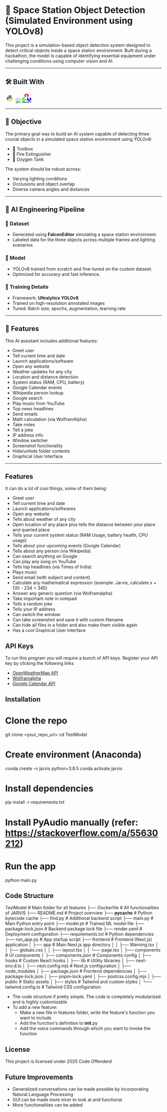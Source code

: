 # 🚀 Space Station Object Detection (Simulated Environment using YOLOv8)

This project is a simulation-based object detection system designed to detect critical objects inside a space station environment. Built during a hackathon, the model is capable of identifying essential equipment under challenging conditions using computer vision and AI.

---

## 🛠️ Built With

<code><img height="30" src="https://raw.githubusercontent.com/github/explore/main/topics/python/python.png"></code>
<code><img height="30" src="https://raw.githubusercontent.com/github/explore/main/topics/ultralytics/ultralytics.png"></code>
<code><img height="30" src="https://raw.githubusercontent.com/github/explore/main/topics/opencv/opencv.png"></code>

---

## 🎯 Objective

The primary goal was to build an AI system capable of detecting three crucial objects in a simulated space station environment using YOLOv8:

- 🧰 Toolbox  
- 🧯 Fire Extinguisher  
- 🫙 Oxygen Tank  

The system should be robust across:
- Varying lighting conditions  
- Occlusions and object overlap  
- Diverse camera angles and distances  

---

## 🧠 AI Engineering Pipeline

### 🔹 Dataset  
- Generated using **FalconEditor** simulating a space station environment.  
- Labeled data for the three objects across multiple frames and lighting scenarios.

### 🔹 Model  
- YOLOv8 trained from scratch and fine-tuned on the custom dataset.  
- Optimized for accuracy and fast inference.

### 🔹 Training Details  
- Framework: **Ultralytics YOLOv8**  
- Trained on high-resolution annotated images  
- Tuned: Batch size, epochs, augmentation, learning rate

---

## 🌟 Features

This AI assistant includes additional features:
- Greet user
- Tell current time and date
- Launch applications/software
- Open any website
- Weather updates for any city
- Location and distance detection
- System status (RAM, CPU, battery)
- Google Calendar events
- Wikipedia person lookup
- Google search
- Play music from YouTube
- Top news headlines
- Send emails
- Math calculation (via WolframAlpha)
- Take notes
- Tell a joke
- IP address info
- Window switcher
- Screenshot functionality
- Hide/unhide folder contents
- Graphical User Interface

---

## Features

It can do a lot of cool things, some of them being:

- Greet user
- Tell current time and date
- Launch applications/softwares 
- Open any website
- Tells about weather of any city
- Open location of any place plus tells the distance between your place and queried place
- Tells your current system status (RAM Usage, battery health, CPU usage)
- Tells about your upcoming events (Google Calendar)
- Tells about any person (via Wikipedia)
- Can search anything on Google 
- Can play any song on YouTube
- Tells top headlines (via Times of India)
- Plays music
- Send email (with subject and content)
- Calculate any mathematical expression (example: Jarvis, calculate x + 135 - 234 = 345)
- Answer any generic question (via Wolframalpha)
- Take important note in notepad
- Tells a random joke
- Tells your IP address
- Can switch the window
- Can take screenshot and save it with custom filename
- Can hide all files in a folder and also make them visible again
- Has a cool Graphical User Interface

## API Keys
To run this program you will require a bunch of API keys. Register your API key by clicking the following links

- [OpenWeatherMap API](https://openweathermap.org/api)
- [Wolframalpha](https://www.wolframalpha.com/)
- [Google Calendar API](https://developers.google.com/calendar/auth)
  
## Installation
# Clone the repo
git clone <your_repo_url>
cd TestModel

# Create environment (Anaconda)
conda create -n jarvis python=3.8.5
conda activate jarvis

# Install dependencies
pip install -r requirements.txt

# Install PyAudio manually (refer: https://stackoverflow.com/a/55630212)

# Run the app
python main.py

## Code Structure


TestModel                     # Main folder for all features
├── Dockerfile                # All functionalities of JARVIS
├── README.md                 # Project overview
├── __pycache__              # Python bytecode cache
├── find.py                  # Additional backend script
├── main.py                  # Main Python entry point
├── model.pt                 # Trained ML model file
├── package-lock.json        # Backend package lock file
├── render.yaml              # Deployment configuration
├── requirements.txt         # Python dependencies
├── run_app.py               # App startup script
├── frontend                 # Frontend (Next.js) application
│   ├── app                  # Main Next.js app directory
│   │   ├── Warning.tsx
│   │   ├── globals.css
│   │   ├── layout.tsx
│   │   └── page.tsx
│   ├── components           # UI components
│   ├── components.json      # Components config
│   ├── hooks                # Custom React hooks
│   ├── lib                  # Utility libraries
│   ├── next-env.d.ts
│   ├── next.config.mjs      # Next.js configuration
│   ├── node_modules
│   ├── package.json         # Frontend dependencies
│   ├── package-lock.json
│   ├── pnpm-lock.yaml
│   ├── postcss.config.mjs
│   ├── public               # Static assets
│   ├── styles               # Tailwind and custom styles
│   └── tailwind.config.ts   # Tailwind CSS configuration


- The code structure if pretty simple. The code is completely modularized and is highly customizable
- To add a new feature:
  -  Make a new file in features folder, write the feature's function you want to include
  - Add the function's definition to __init__.py
  - Add the voice commands through which you want to invoke the function


## License
This project is licensed under  2025 Code Offenderd

## Future Improvements
- Generalized conversations can be made possible by incorporating Natural Language Processing
- GUI can be made more nicer to look at and functional
- More functionalities can be added



